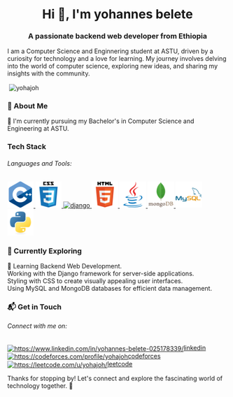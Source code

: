 <h1 align="center">Hi 👋, I'm yohannes belete</h1>
<h3 align="center">A passionate backend web developer from Ethiopia</h3>
I am a Computer Science and Enginnering student at ASTU, driven by a curiosity for technology and a love for learning. My journey involves delving into the world of computer science, exploring new ideas, and sharing my insights with the community.
<p>&nbsp;<img align="center" src="https://github-readme-stats.vercel.app/api?username=yohajoh&show_icons=true&locale=en" alt="yohajoh" /></p>

<h3>🚀 About Me</h3>
🔭 I'm currently pursuing my Bachelor's in Computer Science and Engineering at ASTU.

<h3>Tech Stack</h3>

<h6 align="left">Languages and Tools:</h6>
<p align="left"> <a href="https://www.w3schools.com/cpp/" target="_blank" rel="noreferrer"> <img src="https://raw.githubusercontent.com/devicons/devicon/master/icons/cplusplus/cplusplus-original.svg" alt="cplusplus" width="60" height="60"/> </a> <a href="https://www.w3schools.com/css/" target="_blank" rel="noreferrer"> <img src="https://raw.githubusercontent.com/devicons/devicon/master/icons/css3/css3-original-wordmark.svg" alt="css3" width="60" height="60"/> </a> <a href="https://www.djangoproject.com/" target="_blank" rel="noreferrer"> <img src="https://cdn.worldvectorlogo.com/logos/django.svg" alt="django" width="60" height="60"/> </a> <a href="https://www.w3.org/html/" target="_blank" rel="noreferrer"> <img src="https://raw.githubusercontent.com/devicons/devicon/master/icons/html5/html5-original-wordmark.svg" alt="html5" width="60" height="60"/> </a> <a href="https://www.java.com" target="_blank" rel="noreferrer"> <img src="https://raw.githubusercontent.com/devicons/devicon/master/icons/java/java-original.svg" alt="java" width="60" height="60"/> </a> <a href="https://www.mongodb.com/" target="_blank" rel="noreferrer"> <img src="https://raw.githubusercontent.com/devicons/devicon/master/icons/mongodb/mongodb-original-wordmark.svg" alt="mongodb" width="60" height="60"/> </a> <a href="https://www.mysql.com/" target="_blank" rel="noreferrer"> <img src="https://raw.githubusercontent.com/devicons/devicon/master/icons/mysql/mysql-original-wordmark.svg" alt="mysql" width="60" height="60"/> </a> <a href="https://www.python.org" target="_blank" rel="noreferrer"> <img src="https://raw.githubusercontent.com/devicons/devicon/master/icons/python/python-original.svg" alt="python" width="60" height="60"/> </a> </p>

 <h3>🌱 Currently Exploring</h3>
 🚀 Learning Backend Web Development.<br/>
       Working with the Django framework for server-side applications.<br/>
       Styling with CSS to create visually appealing user interfaces.<br/>
       Using MySQL and MongoDB databases for efficient data management.
<h3>📬 Get in Touch</h3>

<h6 align="left">Connect with me on:</h6>
<p align="left">
<a href="https://linkedin.com/in/https://www.linkedin.com/in/yohannes-belete-025178339/" target="blank"><img align="center" src="https://raw.githubusercontent.com/rahuldkjain/github-profile-readme-generator/master/src/images/icons/Social/linked-in-alt.svg" alt="https://www.linkedin.com/in/yohannes-belete-025178339/" height="30" width="40" />linkedin</a><br/>
<a href="https://codeforces.com/profile/https://codeforces.com/profile/yohajoh" target="blank"><img align="center" src="https://raw.githubusercontent.com/rahuldkjain/github-profile-readme-generator/master/src/images/icons/Social/codeforces.svg" alt="https://codeforces.com/profile/yohajoh" height="30" width="40" />codeforces</a><br/>
<a href="https://www.leetcode.com/https://leetcode.com/u/yohajoh/" target="blank"><img align="center" src="https://raw.githubusercontent.com/rahuldkjain/github-profile-readme-generator/master/src/images/icons/Social/leet-code.svg" alt="https://leetcode.com/u/yohajoh/" height="30" width="40" />leetcode</a>
</p>
Thanks for stopping by! Let's connect and explore the fascinating world of technology together. 🚀


